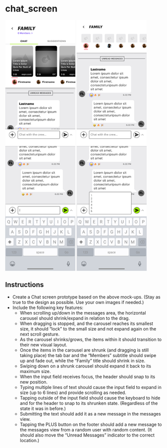 # chat_screen

<p float="left">
<img src="https://raw.githubusercontent.com/TesteurManiak/bstevr_assessment/main/chat_screen/screenshots/1.png" height="400"/>
<img src="https://raw.githubusercontent.com/TesteurManiak/bstevr_assessment/main/chat_screen/screenshots/2.png" height="400"/>
<img src="https://raw.githubusercontent.com/TesteurManiak/bstevr_assessment/main/chat_screen/screenshots/3.png" height="400"/>
<img src="https://raw.githubusercontent.com/TesteurManiak/bstevr_assessment/main/chat_screen/screenshots/4.png" height="400"/>
</p>

## Instructions

* Create a Chat screen prototype based on the above mock-ups. (Stay as true to the design as possible. Use your own images if needed.)
* Include the following key features:
    - When scrolling up/down in the messages area, the horizontal carousel should shrink/expand in relation to the drag.
    - When dragging is stopped, and the carousel reaches its smallest size, it should “lock” to the small size and not expand again on the next scroll gesture.
    - As the carousel shrinks/grows, the items within it should transition to their new visual layout.
    - Once the items in the carousel are shrunk (and dragging is still taking place) the tab bar and the “Members” subtitle should swipe up and fade out, while the “Family” title should shrink in size.
    - Swiping down on a shrunk carousel should expand it back to its maximum size.
    - When the input field receives focus, the header should snap to its new position.
    - Typing multiple lines of text should cause the input field to expand in size (up to 6 lines) and provide scrolling as needed.
    - Tapping outside of the input field should cause the keyboard to hide and for the header to snap to its shrunken state. (Regardless of the state it was in before.)
    - Submitting the text should add it as a new message in the messages view.
    - Tapping the PLUS button on the footer should add a new message to the messages view from a random user with random content. (It should also move the “Unread Messages” indicator to the correct location.)
